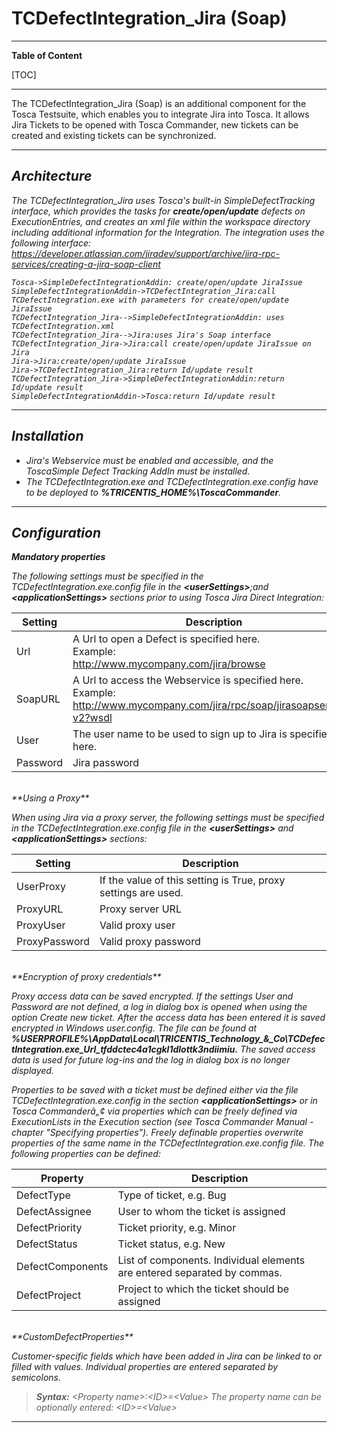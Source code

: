 
TCDefectIntegration_Jira (Soap)
===========================
-----------
**Table of Content**

[TOC]

-----------
The TCDefectIntegration_Jira (Soap) is an additional component for the Tosca Testsuite, which enables you to integrate Jira into Tosca. It allows Jira Tickets to be opened with Tosca Commander, new tickets can be created and existing tickets can be synchronized.

----------

<i class="icon-file">Architecture
-------------
The TCDefectIntegration_Jira uses Tosca's built-in SimpleDefectTracking interface, which provides the tasks for **create/open/update** defects on ExecutionEntries, and creates an xml file within the workspace directory including additional information for the Integration.  The integration uses the following interface: https://developer.atlassian.com/jiradev/support/archive/jira-rpc-services/creating-a-jira-soap-client


```sequence
Tosca->SimpleDefectIntegrationAddin: create/open/update JiraIssue
SimpleDefectIntegrationAddin->TCDefectIntegration_Jira:call TCDefectIntegration.exe with parameters for create/open/update JiraIssue
TCDefectIntegration_Jira-->SimpleDefectIntegrationAddin: uses TCDefectIntegration.xml
TCDefectIntegration_Jira-->Jira:uses Jira's Soap interface
TCDefectIntegration_Jira->Jira:call create/open/update JiraIssue on Jira
Jira->Jira:create/open/update JiraIssue
Jira->TCDefectIntegration_Jira:return Id/update result
TCDefectIntegration_Jira->SimpleDefectIntegrationAddin:return Id/update result
SimpleDefectIntegrationAddin->Tosca:return Id/update result
```
----------
<i class="icon-folder-open"></i>Installation
-------------

 - Jira's Webservice must  be enabled and accessible, and the ToscaSimple Defect Tracking AddIn must be installed.
 - The TCDefectIntegration.exe and TCDefectIntegration.exe.config have to be deployed to **%TRICENTIS_HOME%\ToscaCommander**.
 

----------

<i class="icon-cog"></i>Configuration
-------------

**Mandatory properties**

The following settings must be specified in the TCDefectIntegration.exe.config file in the **&lt;userSettings&gt;**;and **&lt;applicationSettings&gt;** sections prior to using Tosca Jira Direct Integration:

Setting     | Description
--------    | --------------------------------------------------------------
Url         | A Url to open a Defect is specified here.<br>Example:<br>http://www.mycompany.com/jira/browse
SoapURL      | A Url to access the Webservice is specified here.<br>Example:<br>http://www.mycompany.com/jira/rpc/soap/jirasoapservice-v2?wsdl
User|The user name to be used to sign up to Jira is specified here.
Password|Jira password
<br>
**Using a Proxy**

When using Jira via a proxy server, the following settings must be specified in the TCDefectIntegration.exe.config file in the **&lt;userSettings&gt;** and **&lt;applicationSettings&gt;** 
sections:            

Setting     | Description
--------    | --------------------------------------------------------------
UserProxy         | If the value of this setting is True, proxy settings are used.
ProxyURL|Proxy server URL
ProxyUser|Valid proxy user
ProxyPassword|Valid proxy password
<br>
**Encryption of proxy credentials**

Proxy access data can be saved encrypted. If the settings User and Password are not defined, a log in dialog box is opened when using the option Create new ticket.
After the access data has been entered it is saved encrypted in Windows user.config. The file can be found at **%USERPROFILE%\AppData\Local\TRICENTIS_Technology_&_Co\TCDefectIntegration.exe_Url_tfddctec4a1cgkl1dlottk3ndiimiu\.**
The saved access data is used for future log-ins and the log in dialog box is no longer displayed.

Properties to be saved with a ticket must be defined either via the file TCDefectIntegration.exe.config in the section **&lt;applicationSettings&gt;** or in Tosca Commanderâ„¢ via properties which can be freely defined via ExecutionLists in the Execution section (see Tosca Commander Manual - chapter "Specifying properties"). Freely definable properties overwrite properties of the same name in the TCDefectIntegration.exe.config file. The following properties can be defined:

Property     | Description
--------    | --------------------------------------------------------------
DefectType         | Type of ticket, e.g. Bug
DefectAssignee|User to whom the ticket is assigned
DefectPriority|Ticket priority, e.g. Minor
DefectStatus|Ticket status, e.g. New
DefectComponents| List of components. Individual elements are entered separated by commas.
DefectProject|Project to which the ticket should be assigned
<br>
**CustomDefectProperties**

Customer-specific fields which have been added in Jira can be linked to or filled
with values. Individual properties are entered separated by semicolons.
> **Syntax:**
> &lt;Property name>:&lt;ID&gt;=&lt;Value&gt;
> The property name can be optionally entered:
> &lt;ID&gt;=&lt;Value&gt;

----------